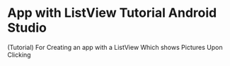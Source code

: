 # App with ListView Tutorial Android Studio
 (Tutorial) For Creating an app with a ListView Which shows Pictures Upon Clicking
